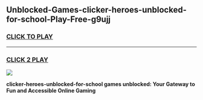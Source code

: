 
## Unblocked-Games-clicker-heroes-unblocked-for-school-Play-Free-g9ujj
<h3>
<a href="https://premium76.site?title=clicker-heroes-unblocked-for-school&ref=10A">CLICK TO PLAY</a></h3>
<hr>

<h3>
<a href="https://premium76.site?title=clicker-heroes-unblocked-for-school&ref=10A">CLICK 2 PLAY</a>
  
</h3>

<a href="https://premium76.site?title=clicker-heroes-unblocked-for-school&ref=10A"><img src="https://clearcache.store/games.png"></a>


**clicker-heroes-unblocked-for-school games unblocked: Your Gateway to Fun and Accessible Online Gaming**
